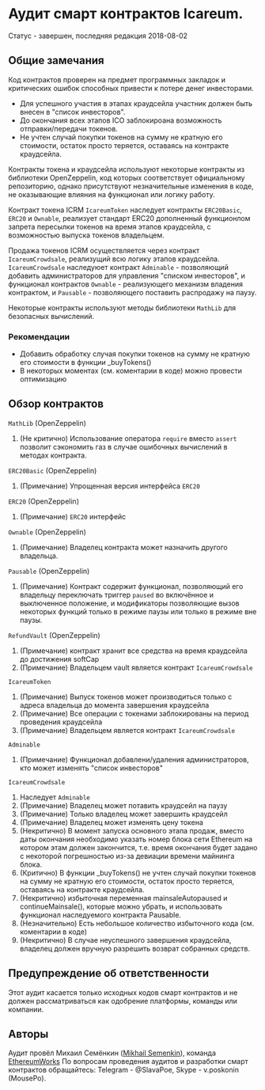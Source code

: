# Аудит смарт контрактов Icareum.

Статус - завершен, последняя редакция 2018-08-02

## Общие замечания

Код контрактов проверен на предмет программных закладок и критических ошибок способных привести к потере денег инвесторами.
  
* Для успешного участия в этапах краудсейла участник должен быть внесен в "список инвесторов".   
* До окончания всех этапов ICO заблокироана возможность отправки/передачи токенов.
* Не учтен случай покупки токенов на сумму не кратную его стоимости, остаток просто теряется, оставаясь на контракте краудсейла. 

Контракты токена и краудсейла используют некоторые контракты из библиотеки OpenZeppelin, код которых соответствует официальному репозиторию, однако присутствуют незначительные изменения в коде, не оказывающие влияния на функционал или логику работу.

Контракт токена ICRM `IcareumToken` наследует контракты `ERC20Basic`, `ERC20` и `Ownable`, реализует стандарт ERC20 дополненный функционлом запрета пересылки токенов на время этапов краудсейла, с возможностью выпуска токенов владельцем.

Продажа токенов ICRM осуществляется через контракт `IcareumCrowdsale`, реализущий всю логику этапов краудсейла. `IcareumCrowdsale` наследуюет контракт `Adminable` - позволяющий добавить администраторов для управления "списком инвесторов", и функционал контрактов `Ownable` - реализующего механизм владения контрактом, и `Pausable` - позволяющего поставить распродажу на паузу.

Некоторые контракты используют методы библиотеки `MathLib` для безопасных вычислений.

### Рекомендации

* Добавить обработку случая покупки токенов на сумму не кратную его стоимости в функции _buyTokens()
* В некоторых моментах (см. коментарии в коде) можно провести оптимизацию

## Обзор контрактов

`MathLib` (OpenZeppelin)

1) (Не критично) Использование оператора `require` вместо `assert` позволит сэкономить газ в случае ошибочных вычислений в методах контракта.

`ERC20Basic` (OpenZeppelin)

1) (Примечание) Упрощенная версия интерфейса `ERC20`

`ERC20` (OpenZeppelin)

1) (Примечание) `ERC20` интерфейс

`Ownable` (OpenZeppelin)

1) (Примечание) Владелец контракта может назначить другого владельца.

`Pausable` (OpenZeppelin)

1) (Примечание) Контракт содержит функционал, позволяющий его владельцу переключать триггер `paused` во включённое и выключенное положение, и модификаторы позволяющие вызов некоторых функций только в режиме паузы или только в режиме вне паузы.

`RefundVault` (OpenZeppelin)

1) (Примечание) контракт хранит все средства на время краудсейла до достижения softCap
2) (Примечание) Владельцем vault является контракт `IcareumCrowdsale`

`IcareumToken`

1) (Примечание) Выпуск токенов может производиться только с адреса владельца до момента завершения краудсейла
2) (Примечание) Все операции с токенами заблокированы на период проведения краудсейла
3) (Примечание) Владельцем является контракт `IcareumCrowdsale`    

`Adminable`

1) (Примечание) Функционал добавлени/удаления администраторов, кто может изменять "список инвесторов"

`IcareumCrowdsale`

1) Наследует `Adminable`
2) (Примечание) Владелец может потавить краудсейл на паузу
3) (Примечание) Только владелец может завершить краудсейл
4) (Примечание) Владелец может изменять цену токена
4) (Некритично) В момент запуска основного этапа продаж, вместо даты окончания необходимо указать номер блока сети Ethereum на котором этам должен закончится, т.е. время окончания будет задано с некоторой погрешностью из-за девиации времени майнинга блока.  
5) (Критично) В функции _buyTokens() не учтен случай покупки токенов на сумму не кратную его стоимости, остаток просто теряется, оставаясь на контракте краудсейла.
6) (Некритично) избыточная переменная mainsaleAutopaused и continueMainsale(), которые можно убрать, и использовать функционал наследуемого контракта Pausable. 
7) (Незначительно) Есть небольшое количество избыточного кода (см. коментарии в коде)
8) (Некритично) В случае неуспешного завершения краудсейла, владелец должен вручную разрешить возврат собранных средств. 

## Предупреждение об ответственности

Этот аудит касается только исходных кодов смарт контрактов и не должен рассматриваться как одобрение платформы, команды или компании.

## Авторы

Аудит провёл Михаил Семёнкин ([Mikhail Semenkin](https://t.me/krogla)), команда [EthereumWorks](https://github.com/EthereumWorks)
По вопросам проведения аудитов и разработки смарт контрактов обращайтесь: Telegram - @SlavaPoe, Skype - v.poskonin (MousePo).

